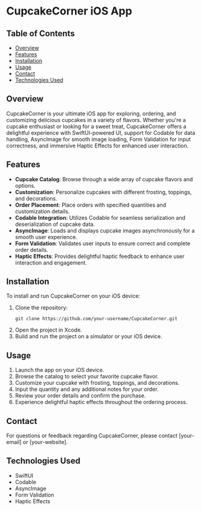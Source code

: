 # CupcakeCorner iOS App

## Table of Contents
- [Overview](#overview)
- [Features](#features)
- [Installation](#installation)
- [Usage](#usage)
- [Contact](#contact)
- [Technologies Used](#technologies-used)

## Overview
CupcakeCorner is your ultimate iOS app for exploring, ordering, and customizing delicious cupcakes in a variety of flavors. Whether you're a cupcake enthusiast or looking for a sweet treat, CupcakeCorner offers a delightful experience with SwiftUI-powered UI, support for Codable for data handling, AsyncImage for smooth image loading, Form Validation for input correctness, and immersive Haptic Effects for enhanced user interaction.

## Features
- **Cupcake Catalog**: Browse through a wide array of cupcake flavors and options.
- **Customization**: Personalize cupcakes with different frosting, toppings, and decorations.
- **Order Placement**: Place orders with specified quantities and customization details.
- **Codable Integration**: Utilizes Codable for seamless serialization and deserialization of cupcake data.
- **AsyncImage**: Loads and displays cupcake images asynchronously for a smooth user experience.
- **Form Validation**: Validates user inputs to ensure correct and complete order details.
- **Haptic Effects**: Provides delightful haptic feedback to enhance user interaction and engagement.

## Installation
To install and run CupcakeCorner on your iOS device:
1. Clone the repository:
   ```
   git clone https://github.com/your-username/CupcakeCorner.git
   ```
2. Open the project in Xcode.
3. Build and run the project on a simulator or your iOS device.

## Usage
1. Launch the app on your iOS device.
2. Browse the catalog to select your favorite cupcake flavor.
3. Customize your cupcake with frosting, toppings, and decorations.
4. Input the quantity and any additional notes for your order.
5. Review your order details and confirm the purchase.
6. Experience delightful haptic effects throughout the ordering process.

## Contact
For questions or feedback regarding CupcakeCorner, please contact [your-email] or [your-website].

## Technologies Used
- SwiftUI
- Codable
- AsyncImage
- Form Validation
- Haptic Effects
